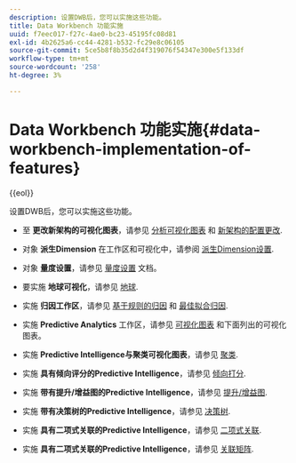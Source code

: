 ```yaml
---
description: 设置DWB后，您可以实施这些功能。
title: Data Workbench 功能实施
uuid: f7eec017-f27c-4ae0-bc23-45195fc08d81
exl-id: 4b2625a6-cc44-4281-b532-fc29e8c06105
source-git-commit: 5ce5b8f8b35d2d4f319076f54347e300e5f133df
workflow-type: tm+mt
source-wordcount: '258'
ht-degree: 3%

---
```


# Data Workbench 功能实施{#data-workbench-implementation-of-features}

{{eol}}

设置DWB后，您可以实施这些功能。

* 至 **更改新架构的可视化图表**，请参见 [分析可视化图表](https://experienceleague.adobe.com/docs/data-workbench/using/client/analysis-visualizations/c-analysis-vis.html) 和 [新架构的配置更改](../../../home/dwb-implement-overview/dwb-implement-deliver/dwb-implement-config-new-schema.md#concept-9aced98e988b48ebbf9e6607c182d0de).

* 对象 **派生Dimension** 在工作区和可视化中，请参阅 [派生Dimension设置](../../../home/dwb-implement-overview/dwb-implement-deliver/dwb-implement-derived-dims.md#concept-19a5c554ac3e4bc9b86b9aaca5f8cad6).

* 对象 **量度设置**，请参见 [量度设置](../../../home/dwb-implement-overview/dwb-implement-configure/dwb-implement-metric-setup.md#concept-f568a931db5b4b62b7b1e7827c7f7bf6) 文档。

* 要实施 **地球可视化**，请参见 [地球](https://experienceleague.adobe.com/docs/data-workbench/using/client/analysis-visualizations/globes/c-globes.html).

* 实施 **归因工作区**，请参见 [基于规则的归因](https://experienceleague.adobe.com/docs/data-workbench/using/client/attribution-reports/c-rules-attrib.html?lang=en) 和 [最佳拟合归因](https://experienceleague.adobe.com/docs/data-workbench/using/client/attribution-reports/c-attrib-algorithmic.html?lang=en).

* 实施 **Predictive Analytics** 工作区，请参见 [可视化图表](https://experienceleague.adobe.com/docs/data-workbench/using/client/visualizations/c-vis.html) 和下面列出的可视化图表。

* 实施 **Predictive Intelligence与聚类可视化图表**，请参见 [聚类](https://experienceleague.adobe.com/docs/data-workbench/using/client/analysis-visualizations/visitor-cluster/c-visitor-cluster.html?lang=en).

* 实施 **具有倾向评分的Predictive Intelligence**，请参见 [倾向打分](https://experienceleague.adobe.com/docs/data-workbench/using/client/analysis-visualizations/visitor-propensity/c-visitor-propensity.html).

* 实施 **带有提升/增益图的Predictive Intelligence**，请参见 [提升/增益图](https://experienceleague.adobe.com/docs/data-workbench/using/client/analysis-visualizations/visitor-propensity/c-propensity-gain-lift-chart.html).

* 实施 **带有决策树的Predictive Intelligence**，请参见 [决策树](https://experienceleague.adobe.com/docs/data-workbench/using/client/analysis-visualizations/decision-trees/c-decision-trees.html).

* 实施 **具有二项式关联的Predictive Intelligence**，请参见 [二项式关联](https://experienceleague.adobe.com/docs/data-workbench/using/client/analysis-visualizations/correlation-analysis/c-correlation-analysis.html).

* 实施 **具有二项式关联的Predictive Intelligence**，请参见 [关联矩阵](https://experienceleague.adobe.com/docs/data-workbench/using/client/analysis-visualizations/correlation-analysis/c-correlation-analysis.html).
